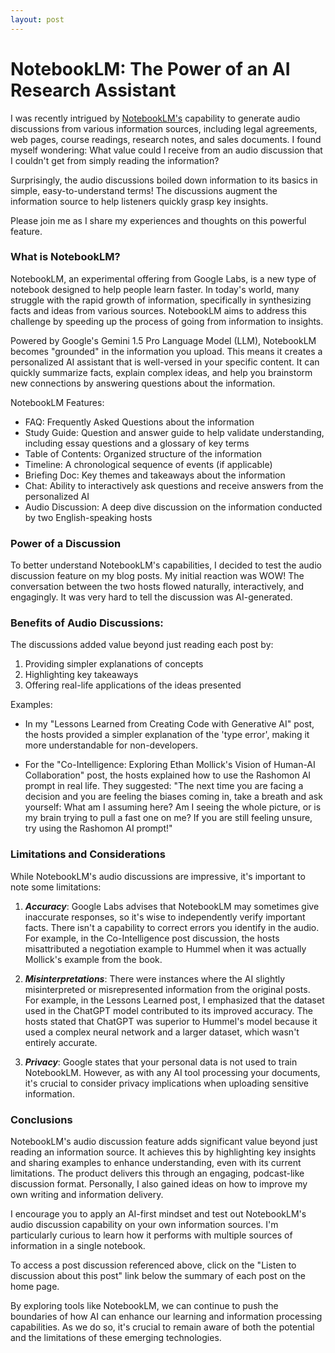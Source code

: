 ```yaml
---
layout: post
---
```

# NotebookLM: The Power of an AI Research Assistant
I was recently intrigued by [NotebookLM's](https://notebooklm.google/) capability to generate audio discussions from various information sources, including legal agreements, web pages, course readings, research notes, and sales documents. I found myself wondering: What value could I receive from an audio discussion that I couldn't get from simply reading the information?

Surprisingly, the audio discussions boiled down information to its basics in simple, easy-to-understand terms! The discussions augment the information source to help listeners quickly grasp key insights.

Please join me as I share my experiences and thoughts on this powerful feature.

### What is NotebookLM?
NotebookLM, an experimental offering from Google Labs, is a new type of notebook designed to help people learn faster. In today's world, many struggle with the rapid growth of information, specifically in synthesizing facts and ideas from various sources. NotebookLM aims to address this challenge by speeding up the process of going from information to insights.

Powered by Google's Gemini 1.5 Pro Language Model (LLM), NotebookLM becomes "grounded" in the information you upload. This means it creates a personalized AI assistant that is well-versed in your specific content. It can quickly summarize facts, explain complex ideas, and help you brainstorm new connections by answering questions about the information.

NotebookLM Features:
- FAQ: Frequently Asked Questions about the information
- Study Guide: Question and answer guide to help validate understanding, including essay questions and a glossary of key terms
- Table of Contents: Organized structure of the information
- Timeline: A chronological sequence of events (if applicable)
- Briefing Doc: Key themes and takeaways about the information
- Chat: Ability to interactively ask questions and receive answers from the personalized AI
- Audio Discussion: A deep dive discussion on the information conducted by two English-speaking hosts

### Power of a Discussion
To better understand NotebookLM's capabilities, I decided to test the audio discussion feature on my blog posts. My initial reaction was WOW! The conversation between the two hosts flowed naturally, interactively, and engagingly. It was very hard to tell the discussion was AI-generated.

### Benefits of Audio Discussions:
The discussions added value beyond just reading each post by:
1. Providing simpler explanations of concepts
2. Highlighting key takeaways
3. Offering real-life applications of the ideas presented

Examples:

- In my "Lessons Learned from Creating Code with Generative AI" post, the hosts provided a simpler explanation of the 'type error', making it more understandable for non-developers.

- For the "Co-Intelligence: Exploring Ethan Mollick's Vision of Human-AI Collaboration" post, the hosts explained how to use the Rashomon AI prompt in real life. They suggested: "The next time you are facing a decision and you are feeling the biases coming in, take a breath and ask yourself: What am I assuming here? Am I seeing the whole picture, or is my brain trying to pull a fast one on me? If you are still feeling unsure, try using the Rashomon AI prompt!"

### Limitations and Considerations
While NotebookLM's audio discussions are impressive, it's important to note some limitations:

1. ***Accuracy***: Google Labs advises that NotebookLM may sometimes give inaccurate responses, so it's wise to independently verify important facts. There isn't a capability to correct errors you identify in the audio. For example, in the Co-Intelligence post discussion, the hosts misattributed a negotiation example to Hummel when it was actually Mollick's example from the book.
   
2. ***Misinterpretations***: There were instances where the AI slightly misinterpreted or misrepresented information from the original posts. For example, in the Lessons Learned post, I emphasized that the dataset used in the ChatGPT model contributed to its improved accuracy. The hosts stated that ChatGPT was superior to Hummel's model because it used a complex neural network and a larger dataset, which wasn't entirely accurate.

3. ***Privacy***: Google states that your personal data is not used to train NotebookLM. However, as with any AI tool processing your documents, it's crucial to consider privacy implications when uploading sensitive information.
 
### Conclusions
NotebookLM's audio discussion feature adds significant value beyond just reading an information source. It achieves this by highlighting key insights and sharing examples to enhance understanding, even with its current limitations. The product delivers this through an engaging, podcast-like discussion format. Personally, I also gained ideas on how to improve my own writing and information delivery.

I encourage you to apply an AI-first mindset and test out NotebookLM's audio discussion capability on your own information sources. I'm particularly curious to learn how it performs with multiple sources of information in a single notebook.

To access a post discussion referenced above, click on the "Listen to discussion about this post" link below the summary of each post on the home page. 

By exploring tools like NotebookLM, we can continue to push the boundaries of how AI can enhance our learning and information processing capabilities. As we do so, it's crucial to remain aware of both the potential and the limitations of these emerging technologies.
